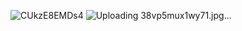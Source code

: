 ![CUkzE8EMDs4](https://github.com/BeautifulSenpai/Server-edit/assets/65557316/d1d43eac-1481-4291-88f2-5a1ce84bc98d)
![Uploading 38vp5mux1wy71.jpg…]()
